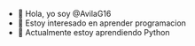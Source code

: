 - 👋 Hola, yo soy @AvilaG16
- 👀 Estoy interesado en aprender programacion 
- 🌱 Actualmente estoy aprendiendo Python
